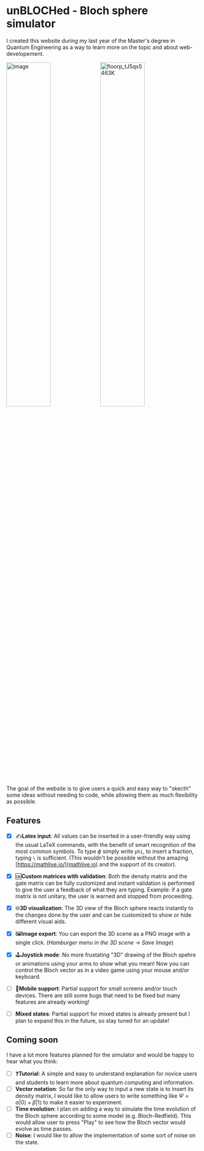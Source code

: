 # un**BLOCH**ed - Bloch sphere simulator

I created this website during my last year of the Master's degree in Quantum Engineering as a way to learn more on the topic and about web-developement. 

<img width="48%" alt="image" src="https://github.com/user-attachments/assets/32c0f059-6c1c-4133-a90b-ee427b48e633" />
<img width="48%"  alt="floorp_tJ5qx5463K" src="https://github.com/user-attachments/assets/46476b5e-d62b-49c9-be21-bcd50081415c" />


The goal of the website is to give users a quick and easy way to "skecth" some ideas without needing to code, while allowing them as much flexibility as possible.

## Features

- [X] ✍️**Latex input**: All values can be inserted in a user-friendly way using the usual LaTeX commands, with the benefit of smart recognition of the most common symbols. To type $\phi$ simply write `phi`, to insert a fraction, typing `\` is sufficient. (This wouldn't be possible without the amazing [https://mathlive.io/](mathlive.io) and the support of its creator).
- [X] 🆗**Custom matrices with validation**: Both the density matrix and the gate matrix can be fully customized and instant validation is performed to give the user a feedback of what they are typing. Example: if a gate matrix is not unitary, the user is warned and stopped from proceeding.
- [X] 🌐**3D visualization**: The 3D view of the Bloch sphere reacts instantly to the changes done by the user and can be customized to show or hide different visual aids.
- [X] 🖼**Image export**: You can export the 3D scene as a PNG image with a single click. (_Hamburger menu in the 3D scene_ $\rightarrow$ _Save Image_)
- [X] 🕹**Joystick mode**: No more frustating "3D" drawing of the Bloch spehre or animations using your arms to show what you mean! Now you can control the Bloch vector as in a video game using your mouse and/or keyboard.

- [ ] 📱**Mobile support**: Partial support for small screens and/or touch devices. There are still some bugs that need to be fixed but many features are already working!
- [ ] **Mixed states**: Partial support for mixed states is already present but I plan to expand this in the future, so stay tuned for an update! 

## Coming soon

I have a lot more features planned for the simulator and would be happy to hear what you think:

- [ ] ❓**Tutorial**: A simple and easy to understand explanation for novice users and students to learn more about quantum computing and information.
- [ ] **Vector notation**: So far the only way to input a new state is to insert its density matrix, I would like to allow users to write something like $\Psi = \alpha |0 \rangle + \beta |1 \rangle$ to make it easier to experiment.
- [ ] **Time evolution**: I plan on adding a way to simulate the time evolution of the Bloch sphere according to some model (e.g. Bloch-Redfield). This would allow user to press "Play" to see how the Bloch vector would evolve as time passes.
- [ ] **Noise**: I would like to allow the implementation of some sort of noise on the state.
